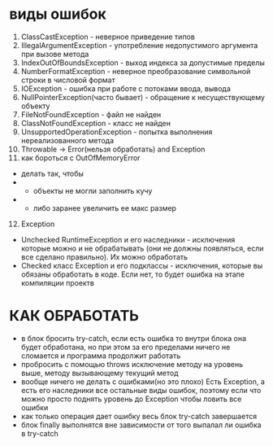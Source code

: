 # виды ошибок
1. ClassCastException - неверное приведение типов
2. IllegalArgumentException - употребление недопустимого аргумента при вызове метода
3. IndexOutOfBoundsException - выход индекса за допустимые пределы
4. NumberFormatException - неверное преобразование символьной строки в числовой формат
5. IOException - ошибка при работе с потоками ввода, вывода
6. NullPointerException(часто бывает) - обращение к несуществующему объекту
7. FileNotFoundException - файл не найден
8. ClassNotFoundException - класс не найден
9. UnsupportedOperationException - попытка выполнения нереализованного метода
10. Throwable -> Error(нельзя обработать) and Exception
11. как бороться с OutOfMemoryError
* делать так, чтобы
* * объекты не могли заполнить кучу
* * либо заранее увеличить ее макс размер
12. Exception 
* Unchecked RuntimeException и его наследники - 
исключения которые можно и не обрабатывать
(они не должны появляться, если все сделано правильно). Их можно обработать
* Checked класс Exception и его подклассы - исключения, 
которые вы обязаны обработать в коде. Если нет, 
то будет ошибка на этапе компиляции проектв
# КАК ОБРАБОТАТЬ
* в блок бросить try-catch, если есть ошибка то внутри блока она будет обработана, 
но при этом за его пределами ничего не сломается и программа продолжит работать
* пробросить с помощью throws исключение методу на уровень выше, 
методу вызывающему текущий метод
* вообще ничего не делать с ошибками(но это плохо)
Есть Exception, а есть его наследники все остальные виды ошибок, 
поэтому если что можно просто поднять уровень до Exception чтобы ловить все ошибки
* как только операция дает ошибку весь блок try-catch завершается
* блок finally выполнятся вне зависимости от того выпалал ли ошибка в try-catch